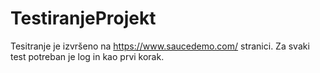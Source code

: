 # TestiranjeProjekt
Tesitranje je izvršeno na https://www.saucedemo.com/ stranici.
Za svaki test potreban je log in kao prvi korak.
